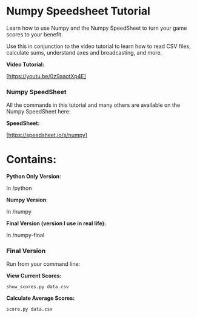 # Numpy Speedsheet Tutorial

Learn how to use Numpy and the Numpy SpeedSheet to turn your game scores to your benefit.

Use this in conjunction to the video tutorial to learn how to read CSV files, calculate sums, understand axes and broadcasting, and more.

**Video Tutorial:**

[https://youtu.be/0z9aaotXp4E]


### Numpy SpeedSheet

All the commands in this tutorial and many others are available on the Numpy SpeedSheet here:

**SpeedSheet:**

[https://speedsheet.io/s/numpy]


# Contains:

**Python Only Version**:

In /python

**Numpy Version**:

In /numpy

**Final Version (version I use in real life):**

In /numpy-final


### Final Version

Run from your command line:

**View Current Scores:**

	show_scores.py data.csv

**Calculate Average Scores:**

	score.py data.csv


